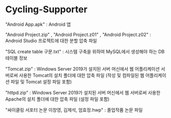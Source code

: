 # Cycling-Supporter

"Android App.apk" : Android 앱
<p>"Android Project.zip" , "Android Project.z01" , "Android Project.z02" : Android Studio 프로젝트에 대한 분할 압축 파일
<p>"SQL create table 구문.txt" : 시스템 구축을 위하여 MySQL에서 생성해야 하는 DB 테이블 정보
<p>"Tomcat.zip" : Windows Server 2019가 설치된 서버 머신에서 웹 어플리케이션 서버로써 사용한 Tomcat의 설치 폴더에 대한 압축 파일 (작성 및 컴파일된 웹 어플리케이션 파일 및 Tomcat 설정 파일 포함)
<p>"httpd.zip" : Windows Server 2019가 설치된 서버 머신에서 웹 서버로써 사용한 Apache의 설치 폴더에 대한 압축 파일 (설정 파일 포함)
<p>"싸이클링 서포터 논문 이창영, 김제석, 엄효정.hwp" : 졸업작품 논문 파일
